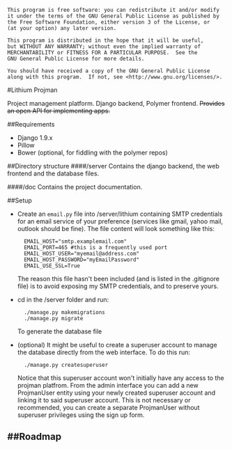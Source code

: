 	This program is free software: you can redistribute it and/or modify
	it under the terms of the GNU General Public License as published by
	the Free Software Foundation, either version 3 of the License, or
	(at your option) any later version.

	This program is distributed in the hope that it will be useful,
	but WITHOUT ANY WARRANTY; without even the implied warranty of
	MERCHANTABILITY or FITNESS FOR A PARTICULAR PURPOSE.  See the
	GNU General Public License for more details.

	You should have received a copy of the GNU General Public License
	along with this program.  If not, see <http://www.gnu.org/licenses/>.

#Lithium Projman

Project management platform.
Django backend, Polymer frontend.
~~Provides an open API for implementing apps.~~

##Requirements
- Django 1.9.x
- Pillow
- Bower (optional, for fiddling with the polymer repos)

##Directory structure
####/server
Contains  the django backend, the web frontend and the database files.

####/doc
Contains the project documentation.

##Setup

- Create an `email.py` file into /server/lithium containing SMTP credentials for an email service of your preference (services like gmail, yahoo mail, outlook should be fine). The file content will look something like this:

		EMAIL_HOST="smtp.examplemail.com"
		EMAIL_PORT=465 #this is a frequently used port
		EMAIL_HOST_USER="myemail@address.com"
		EMAIL_HOST_PASSWORD="myEmailPassword"
		EMAIL_USE_SSL=True

	The reason this file hasn't been included (and is listed in the .gitignore file) is to avoid exposing my SMTP credentials, and to preserve yours.

- cd in the /server folder and run:

		./manage.py makemigrations
		./manage.py migrate
	
	To generate the database file

- (optional) It might be useful to create a superuser account to manage the database directly from the web interface. To do this run:

		./manage.py createsuperuser

	Notice that this superuser account won't initially have any access to the projman platfrom. From the admin interface you can add a new ProjmanUser entity using your newly created superuser account and linking it to said superuser account. This is not necessary or recommended, you can create a separate ProjmanUser without superuser privileges using the sign up form.

##Roadmap
- 